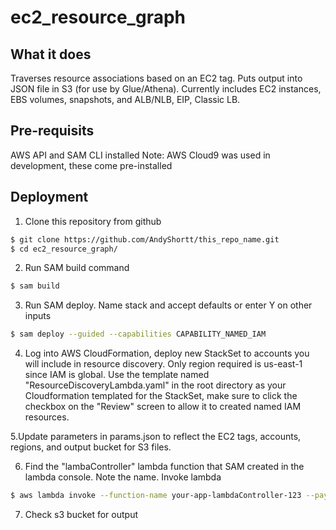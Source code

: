 # ec2_resource_graph

## What it does

Traverses resource associations based on an EC2 tag. Puts output into JSON file in S3 (for use by Glue/Athena). Currently includes EC2 instances, EBS volumes, snapshots, and ALB/NLB, EIP, Classic LB.

## Pre-requisits
AWS API and SAM CLI installed
Note: AWS Cloud9 was used in development, these come pre-installed

## Deployment

1. Clone this repository from github  
```sh  
$ git clone https://github.com/AndyShortt/this_repo_name.git
$ cd ec2_resource_graph/
```  
2. Run SAM build command  
```sh  
$ sam build
```  
3. Run SAM deploy. Name stack and accept defaults or enter Y on other inputs  
```sh  
$ sam deploy --guided --capabilities CAPABILITY_NAMED_IAM
```  

4. Log into AWS CloudFormation, deploy new StackSet to accounts you will include in resource discovery. Only region required is us-east-1 since IAM is global. Use the template named "ResourceDiscoveryLambda.yaml" in the root directory as your Cloudformation templated for the StackSet, make sure to click the checkbox on the "Review" screen to allow it to created named IAM resources.

5.Update parameters in params.json to reflect the EC2 tags, accounts, regions, and output bucket for S3 files.

6. Find the "lambaController" lambda function that SAM created in the lambda console. Note the name. Invoke lambda
```sh  
$ aws lambda invoke --function-name your-app-lambdaController-123 --payload file://params.json out.txt
```  

7. Check s3 bucket for output
